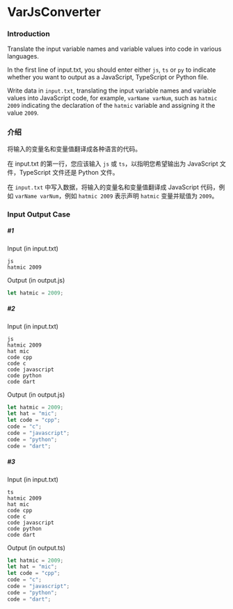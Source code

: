 # VarJsConverter

### Introduction

Translate the input variable names and variable values into code in various languages.

In the first line of input.txt, you should enter either `js`, `ts` or `py` to indicate whether you want to output as a JavaScript, TypeScript or Python file.

Write data in `input.txt`, translating the input variable names and variable values into JavaScript code, for example, `varName varNum`, such as `hatmic 2009` indicating the declaration of the `hatmic` variable and assigning it the value `2009`.

### 介绍

将输入的变量名和变量值翻译成各种语言的代码。

在 input.txt 的第一行，您应该输入 `js` 或 `ts`，以指明您希望输出为 JavaScript 文件，TypeScript 文件还是 Python 文件。

在 `input.txt` 中写入数据，将输入的变量名和变量值翻译成 JavaScript 代码，例如 `varName varNum`，例如 `hatmic 2009` 表示声明 `hatmic` 变量并赋值为 `2009`。

### Input Output Case

##### #1

Input  (in input.txt)

```
js
hatmic 2009
```

Output (in output.js)

```javascript
let hatmic = 2009;
```

##### #2

Input (in input.txt)

```
js
hatmic 2009
hat mic
code cpp
code c
code javascript
code python
code dart
```

Output (in output.js)

```javascript
let hatmic = 2009;
let hat = "mic";
let code = "cpp";
code = "c";
code = "javascript";
code = "python";
code = "dart";
```

##### #3

Input (in input.txt)

```
ts
hatmic 2009
hat mic
code cpp
code c
code javascript
code python
code dart
```

Output (in output.ts)

```typescript
let hatmic = 2009;
let hat = "mic";
let code = "cpp";
code = "c";
code = "javascript";
code = "python";
code = "dart";
```

